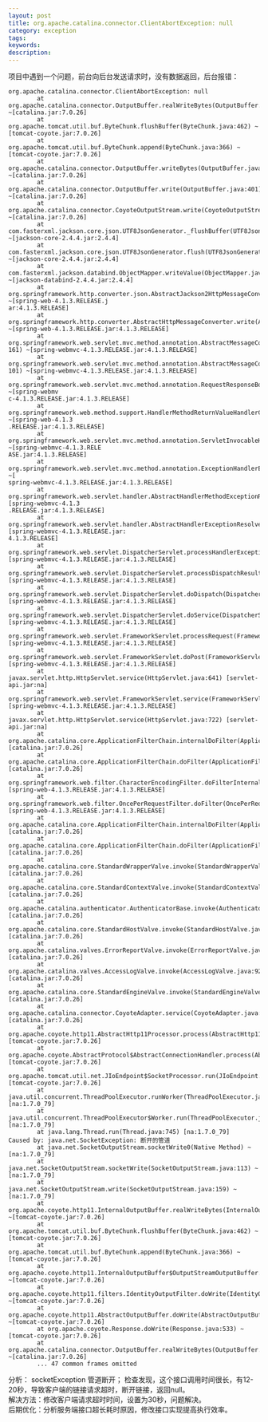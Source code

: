 ```yaml
---
layout: post
title: org.apache.catalina.connector.ClientAbortException: null
category: exception
tags:
keywords:
description:
---
```


项目中遇到一个问题，前台向后台发送请求时，没有数据返回，后台报错：

    org.apache.catalina.connector.ClientAbortException: null
            at org.apache.catalina.connector.OutputBuffer.realWriteBytes(OutputBuffer.java:388) ~[catalina.jar:7.0.26]
            at org.apache.tomcat.util.buf.ByteChunk.flushBuffer(ByteChunk.java:462) ~[tomcat-coyote.jar:7.0.26]
            at org.apache.tomcat.util.buf.ByteChunk.append(ByteChunk.java:366) ~[tomcat-coyote.jar:7.0.26]
            at org.apache.catalina.connector.OutputBuffer.writeBytes(OutputBuffer.java:413) ~[catalina.jar:7.0.26]
            at org.apache.catalina.connector.OutputBuffer.write(OutputBuffer.java:401) ~[catalina.jar:7.0.26]
            at org.apache.catalina.connector.CoyoteOutputStream.write(CoyoteOutputStream.java:91) ~[catalina.jar:7.0.26]
            at com.fasterxml.jackson.core.json.UTF8JsonGenerator._flushBuffer(UTF8JsonGenerator.java:1853) ~[jackson-core-2.4.4.jar:2.4.4]
            at com.fasterxml.jackson.core.json.UTF8JsonGenerator.flush(UTF8JsonGenerator.java:1034) ~[jackson-core-2.4.4.jar:2.4.4]
            at com.fasterxml.jackson.databind.ObjectMapper.writeValue(ObjectMapper.java:1904) ~[jackson-databind-2.4.4.jar:2.4.4]
            at org.springframework.http.converter.json.AbstractJackson2HttpMessageConverter.writeInternal(AbstractJackson2HttpMessageConverter.java:231) ~[spring-web-4.1.3.RELEASE.j
    ar:4.1.3.RELEASE]
            at org.springframework.http.converter.AbstractHttpMessageConverter.write(AbstractHttpMessageConverter.java:208) ~[spring-web-4.1.3.RELEASE.jar:4.1.3.RELEASE]
            at org.springframework.web.servlet.mvc.method.annotation.AbstractMessageConverterMethodProcessor.writeWithMessageConverters(AbstractMessageConverterMethodProcessor.java:
    161) ~[spring-webmvc-4.1.3.RELEASE.jar:4.1.3.RELEASE]
            at org.springframework.web.servlet.mvc.method.annotation.AbstractMessageConverterMethodProcessor.writeWithMessageConverters(AbstractMessageConverterMethodProcessor.java:
    101) ~[spring-webmvc-4.1.3.RELEASE.jar:4.1.3.RELEASE]
            at org.springframework.web.servlet.mvc.method.annotation.RequestResponseBodyMethodProcessor.handleReturnValue(RequestResponseBodyMethodProcessor.java:202) ~[spring-webmv
    c-4.1.3.RELEASE.jar:4.1.3.RELEASE]
            at org.springframework.web.method.support.HandlerMethodReturnValueHandlerComposite.handleReturnValue(HandlerMethodReturnValueHandlerComposite.java:71) ~[spring-web-4.1.3
    .RELEASE.jar:4.1.3.RELEASE]
            at org.springframework.web.servlet.mvc.method.annotation.ServletInvocableHandlerMethod.invokeAndHandle(ServletInvocableHandlerMethod.java:126) ~[spring-webmvc-4.1.3.RELE
    ASE.jar:4.1.3.RELEASE]
            at org.springframework.web.servlet.mvc.method.annotation.ExceptionHandlerExceptionResolver.doResolveHandlerMethodException(ExceptionHandlerExceptionResolver.java:362) ~[
    spring-webmvc-4.1.3.RELEASE.jar:4.1.3.RELEASE]
            at org.springframework.web.servlet.handler.AbstractHandlerMethodExceptionResolver.doResolveException(AbstractHandlerMethodExceptionResolver.java:60) [spring-webmvc-4.1.3
    .RELEASE.jar:4.1.3.RELEASE]
            at org.springframework.web.servlet.handler.AbstractHandlerExceptionResolver.resolveException(AbstractHandlerExceptionResolver.java:138) [spring-webmvc-4.1.3.RELEASE.jar:
    4.1.3.RELEASE]
            at org.springframework.web.servlet.DispatcherServlet.processHandlerException(DispatcherServlet.java:1167) [spring-webmvc-4.1.3.RELEASE.jar:4.1.3.RELEASE]
            at org.springframework.web.servlet.DispatcherServlet.processDispatchResult(DispatcherServlet.java:1004) [spring-webmvc-4.1.3.RELEASE.jar:4.1.3.RELEASE]
            at org.springframework.web.servlet.DispatcherServlet.doDispatch(DispatcherServlet.java:955) [spring-webmvc-4.1.3.RELEASE.jar:4.1.3.RELEASE]
            at org.springframework.web.servlet.DispatcherServlet.doService(DispatcherServlet.java:877) [spring-webmvc-4.1.3.RELEASE.jar:4.1.3.RELEASE]
            at org.springframework.web.servlet.FrameworkServlet.processRequest(FrameworkServlet.java:966) [spring-webmvc-4.1.3.RELEASE.jar:4.1.3.RELEASE]
            at org.springframework.web.servlet.FrameworkServlet.doPost(FrameworkServlet.java:868) [spring-webmvc-4.1.3.RELEASE.jar:4.1.3.RELEASE]
            at javax.servlet.http.HttpServlet.service(HttpServlet.java:641) [servlet-api.jar:na]
            at org.springframework.web.servlet.FrameworkServlet.service(FrameworkServlet.java:842) [spring-webmvc-4.1.3.RELEASE.jar:4.1.3.RELEASE]
            at javax.servlet.http.HttpServlet.service(HttpServlet.java:722) [servlet-api.jar:na]
            at org.apache.catalina.core.ApplicationFilterChain.internalDoFilter(ApplicationFilterChain.java:305) [catalina.jar:7.0.26]
            at org.apache.catalina.core.ApplicationFilterChain.doFilter(ApplicationFilterChain.java:210) [catalina.jar:7.0.26]
            at org.springframework.web.filter.CharacterEncodingFilter.doFilterInternal(CharacterEncodingFilter.java:88) [spring-web-4.1.3.RELEASE.jar:4.1.3.RELEASE]
            at org.springframework.web.filter.OncePerRequestFilter.doFilter(OncePerRequestFilter.java:107) [spring-web-4.1.3.RELEASE.jar:4.1.3.RELEASE]
            at org.apache.catalina.core.ApplicationFilterChain.internalDoFilter(ApplicationFilterChain.java:243) [catalina.jar:7.0.26]
            at org.apache.catalina.core.ApplicationFilterChain.doFilter(ApplicationFilterChain.java:210) [catalina.jar:7.0.26]
            at org.apache.catalina.core.StandardWrapperValve.invoke(StandardWrapperValve.java:224) [catalina.jar:7.0.26]
            at org.apache.catalina.core.StandardContextValve.invoke(StandardContextValve.java:169) [catalina.jar:7.0.26]
            at org.apache.catalina.authenticator.AuthenticatorBase.invoke(AuthenticatorBase.java:472) [catalina.jar:7.0.26]
            at org.apache.catalina.core.StandardHostValve.invoke(StandardHostValve.java:168) [catalina.jar:7.0.26]
            at org.apache.catalina.valves.ErrorReportValve.invoke(ErrorReportValve.java:98) [catalina.jar:7.0.26]
            at org.apache.catalina.valves.AccessLogValve.invoke(AccessLogValve.java:927) [catalina.jar:7.0.26]
            at org.apache.catalina.core.StandardEngineValve.invoke(StandardEngineValve.java:118) [catalina.jar:7.0.26]
            at org.apache.catalina.connector.CoyoteAdapter.service(CoyoteAdapter.java:407) [catalina.jar:7.0.26]
            at org.apache.coyote.http11.AbstractHttp11Processor.process(AbstractHttp11Processor.java:987) [tomcat-coyote.jar:7.0.26]
            at org.apache.coyote.AbstractProtocol$AbstractConnectionHandler.process(AbstractProtocol.java:579) [tomcat-coyote.jar:7.0.26]
            at org.apache.tomcat.util.net.JIoEndpoint$SocketProcessor.run(JIoEndpoint.java:307) [tomcat-coyote.jar:7.0.26]
            at java.util.concurrent.ThreadPoolExecutor.runWorker(ThreadPoolExecutor.java:1145) [na:1.7.0_79]
            at java.util.concurrent.ThreadPoolExecutor$Worker.run(ThreadPoolExecutor.java:615) [na:1.7.0_79]
            at java.lang.Thread.run(Thread.java:745) [na:1.7.0_79]
    Caused by: java.net.SocketException: 断开的管道
            at java.net.SocketOutputStream.socketWrite0(Native Method) ~[na:1.7.0_79]
            at java.net.SocketOutputStream.socketWrite(SocketOutputStream.java:113) ~[na:1.7.0_79]
            at java.net.SocketOutputStream.write(SocketOutputStream.java:159) ~[na:1.7.0_79]
            at org.apache.coyote.http11.InternalOutputBuffer.realWriteBytes(InternalOutputBuffer.java:215) ~[tomcat-coyote.jar:7.0.26]
            at org.apache.tomcat.util.buf.ByteChunk.flushBuffer(ByteChunk.java:462) ~[tomcat-coyote.jar:7.0.26]
            at org.apache.tomcat.util.buf.ByteChunk.append(ByteChunk.java:366) ~[tomcat-coyote.jar:7.0.26]
            at org.apache.coyote.http11.InternalOutputBuffer$OutputStreamOutputBuffer.doWrite(InternalOutputBuffer.java:240) ~[tomcat-coyote.jar:7.0.26]
            at org.apache.coyote.http11.filters.IdentityOutputFilter.doWrite(IdentityOutputFilter.java:93) ~[tomcat-coyote.jar:7.0.26]
            at org.apache.coyote.http11.AbstractOutputBuffer.doWrite(AbstractOutputBuffer.java:192) ~[tomcat-coyote.jar:7.0.26]
            at org.apache.coyote.Response.doWrite(Response.java:533) ~[tomcat-coyote.jar:7.0.26]
            at org.apache.catalina.connector.OutputBuffer.realWriteBytes(OutputBuffer.java:383) ~[catalina.jar:7.0.26]
            ... 47 common frames omitted


分析：
    socketException 管道断开；
    检查发现，这个接口调用时间很长，有12-20秒，导致客户端的链接请求超时，断开链接，返回null。  
    解决方法：修改客户端请求超时时间，设置为30秒，问题解决。  
    后期优化：分析服务端接口超长耗时原因，修改接口实现提高执行效率。  
